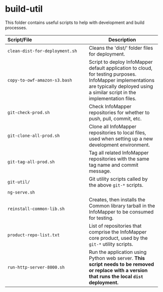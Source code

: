 # build-util

This folder contains useful scripts to help with development and build processes.

| **Script/File**&nbsp;&nbsp;&nbsp;&nbsp;&nbsp;&nbsp;&nbsp;&nbsp;&nbsp;&nbsp;&nbsp;&nbsp;&nbsp;&nbsp;&nbsp;&nbsp;&nbsp;&nbsp;&nbsp;&nbsp;&nbsp;&nbsp;&nbsp;&nbsp;&nbsp;&nbsp;&nbsp;&nbsp;&nbsp;&nbsp;&nbsp;&nbsp;&nbsp;&nbsp;&nbsp;&nbsp;&nbsp;&nbsp;&nbsp;&nbsp; | **Description** |
| ---- | ---- |
| `clean-dist-for-deployment.sh` | Cleans the 'dist/' folder files for deployment. |
| `copy-to-owf-amazon-s3.bash` | Script to deploy InfoMapper default application to cloud, for testing purposes. InfoMapper implementations are typically deployed using a similar script in the implementation files. |
| `git-check-prod.sh` | Check InfoMapper repositories for whether to push, pull, commit, etc. |
| `git-clone-all-prod.sh` | Clone all InfoMapper repositories to local files, used when setting up a new development environment. |
| `git-tag-all-prod.sh` | Tag all related InfoMapper repositories with the same tag name and commit message. |
| `git-util/` | Git utility scripts called by the above `git-*` scripts. |
| `ng-serve.sh` |  |
| `reinstall-common-lib.sh` | Creates, then installs the Common library tarball in the InfoMapper to be consumed for testing. |
| `product-repo-list.txt` | List of repositories that comprise the InfoMapper core product, used by the `git-*` utility scripts. |
| `run-http-server-8000.sh` | Run the application using Python web server.  **This script needs to be removed or replace with a version that runs the local `dist` deployment.** |

